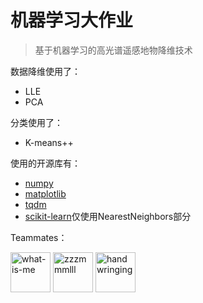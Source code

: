 # 机器学习大作业
> 基于机器学习的高光谱遥感地物降维技术

数据降维使用了：
- LLE
- PCA

分类使用了：
- K-means++

使用的开源库有：
- [numpy](https://github.com/numpy/numpy)
- [matplotlib](https://github.com/matplotlib/matplotlib)
- [tqdm](https://github.com/tqdm/tqdm)
- [scikit-learn](https://github.com/scikit-learn/scikit-learn)仅使用NearestNeighbors部分

Teammates：

<a href="https://github.com/what-is-me"><img src="https://avatars.githubusercontent.com/u/70659394?s=64" alt="what-is-me" width="64" height="64" /></a>
<a href="https://github.com/zzzmmmlll"><img src="https://avatars.githubusercontent.com/u/96279939?s=64&v=4" alt="zzzmmmlll" width="64" height="64" /></a>
<a href="https://github.com/handwringing"><img src="https://avatars.githubusercontent.com/u/107198929?s=64" alt="handwringing" width="64" height="64" /></a>

